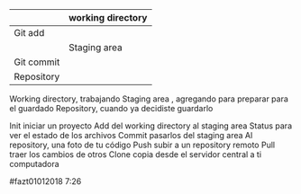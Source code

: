 |  |working directory
|---|---|
|Git add| |
||Staging area|
|Git commit||
|Repository||


Working directory, trabajando
Staging area , agregando para preparar para el guardado
Repository, cuando ya decidiste guardarlo

Init iniciar un proyecto
Add del working directory al staging area 
Status para ver el estado de los archivos 
Commit pasarlos del staging area Al repository, una foto de tu código
Push subir a un repository remoto
Pull traer los cambios de otros 
Clone copia desde el servidor central a ti computadora 





#fazt01012018 7:26
